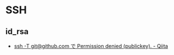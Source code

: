 # SSH

## id_rsa
- [ssh -T git@github.com で Permission denied (publickey). - Qiita](https://qiita.com/shizuma/items/9906c3d45548c3319fa5)
